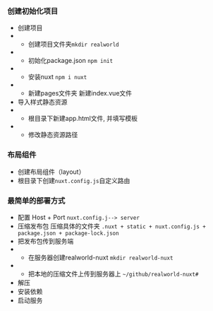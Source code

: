 <!--
 * @Author: zdb
 * @Date: 2020-12-25 10:49:10
 * @LastEditors: zdb
 * @LastEditTime: 2020-12-25 10:55:51
 * @Description: 构建步骤
-->
### 创建初始化项目
- 创建项目
- - 创建项目文件夹```mkdir realworld```
- - 初始化package.json  ```npm init```
- - 安装nuxt ```npm i nuxt```
- - 新建pages文件夹 新建index.vue文件
- 导入样式静态资源
- - 根目录下新建app.html文件, 并填写模板
- - 修改静态资源路径
### 布局组件
- 创建布局组件（layout）
- 根目录下创建```nuxt.config.js```自定义路由

### 最简单的部署方式
- 配置 Host + Port     ```nuxt.config.j--> server```
- 压缩发布包   压缩具体的文件夹 ```.nuxt + static + nuxt.config.js + package.json + package-lock.json```
- 把发布包传到服务端
- - 在服务器创建realworld-nuxt ```mkdir realworld-nuxt```
- - 把本地的压缩文件上传到服务器上 ```~/github/realworld-nuxt#```
- 解压
- 安装依赖
- 启动服务

